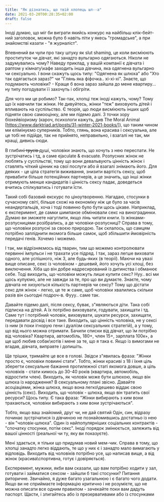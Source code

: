 ```yaml
---
title: "Як дізнатись, що твій хлопець шл--а"
date: 2021-03-20T00:28:35+02:00
draft: false
---
```


Іноді думаю, що міг би виграти якийсь конкурс на найбільш клік-бейт-ний заголовок, можна було б навіть піти у якесь \"громадське\", а при знайомстві казати - \"я журналіст\".   

Впевнений ви чули про таку штуку як slut shaming, це коли висміюють проституток чи дівчат, які занадто вульгарно одягаються. Ніколи не задумувались чому? Наведу приклад, у вашій компанії є дівчата і раптом у кімнату\\кафе заходить інша дівчина, яка одягнена вульгарно чи сексуально. І вони скажуть щось типу: \"Одягнена як шлюха\" або \"Хто так одягається зараз?\" чи \"Глянь яка фіфочка.. хі-хі-хі\". Знаєте, що подумають чоловіки? - Краще б вона зараз зайшла до мене квартиру...  ну типу погодувати її захочуть і обігріти.   

Для чого ми це робимо? Так-так, хлопці теж іноді кажуть, чому? Тому що їх навчили так жінки. Не дивуйтесь, жінки \"теж\" виховують дітей і впливають на суспільство.  Є теорія, що люди висміюють інших щоб підняти свою самооцінку, але ми підемо далі. З точки зору біохейвіоризму (кароч, психологи кажуть, див The Moral Animal [https://www.darktriad.art/posts/31-winter-2021-books/]), що таким чином ми елімінуємо суперників. Тобто, глянь, вона красива і сексуальна, але це тобі не підійде, так не прийнято, неправильно, і взагалі не так, ми кращі, дивись сюди.  

В глибині  ̶т̶р̶у̶с̶і̶в̶  душі, чоловіки знають, що хочуть з нею переспати. Не зустрічатись і тд, а саме ejaculate & evacuate. Розпусних жінок не люблять у суспільстві, тому що вони девальвують цінність жінок і ставлять чіткий цінник на свої послуги або й взагалі знімають його. Для деяких - це ціла стратегія виживання, знизити вартість сексу, щоб привабити більше потенційних партнерів, а це значить, що інші жінки отримують менше кандидатів і цінність сексу падає, доведеться вчитись спілкуватись і готувати їсти. 

Такий собі базовий екскурс по ціноутворенню. Нагадаю, стосунки в сучасному світі, більше схожі на економіку ніж це було за часів неандертальців, хоча і тоді повинно було бути щось цікаве. Наприклад, є експеримент, де самки шимпанзе обмінювали секс на виноградинки. Думаю ви зможете нагуглити, якщо лінь читати книги.   Із жінками-розпусницями розібрались, а де чоловіки-розпусниці?   Справа в тому, що чоловіки розпусні за своєю природою. Так склалось, що самцям потрібно запліднити якомога більше самок, щоб збільшити ймовірність передачі генів. Хочемо і можемо. 

І так, ми відрізняємось від тварин, тим що можемо контролювати первинні імпульси і не трахати усе підряд. І так, зараз легше виховати одного, але успішного, ніж 3, але будь-яких (в теорії).   Маючи на увазі вище описане, секс із чоловіком - дешевий, його хочуть усі хлоці, без виключення. Хіба що він добре надресирований із дитинства і обманює себе. Тоді виходить, що чоловіки можуть лише купити секс? Нуу.. всі ми щось купуємо, але не завжди за те, про що ви думаєте. Знаєте, чому дівчата не хизуються кількість партнерів чи сексу? Тому що дістати секс для жінок - легко, це те ж саме, щоб чоловіки хвалились скільки разів він сьогодні подроч-в. Фууу.. саме так.   

Давайте підемо далі, після сексу, буває, з\"являються діти. Така собі підписка на дітей. А їх потрібно виховувати, годувати, захищати і тд. Саме тут і потрібний чоловік, виховувати, шукати ресурси, захищати, передавати досвід і все таке. Виходить, що цінність чоловіка, не у сексі із ним (я поки ігнорую гени і дуалізм сексуальних стратегій), а у тому, що від нього можна отримати. Бачили списки від дівчат, що їм потрібно від чоловіка? Квартира, автомобіль, 180+, член 15+, зарплата 100к+, а ще щоб любив собак\\котів і мене за те, що я така є. Якщо із вимогами не вгадав, дівчата, виправте і допишіть.   

Ще трішки, тримайте це все в голові. Звідси з\"явилась фраза: \"Жінки просто є, чоловіки повиині стати\". Тобто, жінки красиві з 18 і їхня ціль зберегти сексуальне бажання протилежної статі якомога довше, а ціль чоловіків - стати кимось до 30-40 років (квартира, автомобіль, відростити член).   Виходить, як чоловік може бути шлюхою, якщо він шлюха із народження? В сексуальному плані звісно. Давайте асоціаціями, жінка шлюха, якщо вона легко\\дешево віддає свою цінність (секс). Виходить, що чоловік - шлюха, якщо він тратить свої ресурси? Щось типу. Є така фраза: \"Жінки вибирають з ким вони трахаються, чоловіки вибирають з ким вони зустрічаються\".   

Тобто, якщо ваш знайомий, друг чи, не дай святий Одін, син, відразу починає зустрічатися із дівчиною не познайомившись достатньо із нею - він \"чоловік-шлюха\". Один із найпопулярніших соціальних контрактів - \"спочатку стосунки, потім секс\". Іноді порядок змінюється, залежить від вашої цінності (реальної чи ту, яку ви показуєте).  

Мені здається, я тільки що придумав новий мем-чик. Справа в тому, що хлопці занадто легко віддають, те що у них є і занадто мало вимагають у відповідь. Виходить від чоловіків потрібно усе, що написав вище, а від жінок (красива\\спортивна, готує і довіряється). 

Експеремент, мужики, якби вам сказали, що вам потрібно ходити у зал, готувати і займатися сексом - зайшли б такі стосунки? Питання риторичне. Звичайно, я дуже багато узагальнюю і є багато чого додати. Якщо ви не сприймаєте інформацію критично і не розумієте, що не можна описати все одним правилом - зачекайте поки вам дадуть паспорт. Щасти, і злигайтесь або із презервативами або із стосунками

